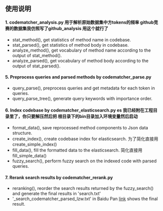 ## 使用说明

#### 1. codematcher_analysis.py 用于解析原始数据集中方tokens的频率 github竞赛的数据集我仿照写了github_analysis 用这个就行了
- stat_method(), get statistics of method name in codebase.
- stat_parsed(), get statistics of method body in codebase.
- analyze_method(), get vocabulary of method name according to the output of stat_method().
- analyze_parsed(), get vocabulary of method body according to the output of stat_parsed().

#### 5. Preprocess queries and parsed methods by codematcher_parse.py
- query_parse(), preprocess queries and get metadata for each token in queries.
- query_parse_tree(), generate query keywords with importance order.

#### 6. Index codebase by codematcher_elasticsearch.py es 我已经附在工程目录里了，你只要解压然后把 根目录下的bin目录加入环境变量然后启动
- format_data(), save reprocessed method components to Json data structure.
- create_index(), create codebase index for elasticsearch. 为了简化直接用 create_simple_index()
- fill_data(), fill the formatted data to the elasticsearch. 简化直接用 fill_simple_data()
- fuzzy_search(), perform fuzzy search on the indexed code with parsed queries.

#### 7. Rerank search results by codematcher_rerank.py
- reranking(), reorder the search results returned by the fuzzy_search() and generate the final results in 'search.txt'
- '_search_codematcher_parsed_lzw.txt' in Baidu Pan [link](https://pan.baidu.com/s/105_15RPwgc5O8pqOi_meMw) shows the final result.





